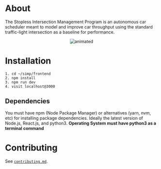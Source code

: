 
# About

The Stopless Intersection Management Program is an autonomous car scheduler meant to model and improve car throughput using the standard traffic-light intersection as a baseline for performance. 

<p align="center">
  <img src="https://media.giphy.com/media/Zn0aI4OkRVnV5m5mOI/giphy.gif" alt="animated" />
</p>

# Installation
```
1. cd ~/simp/frontend
2. npm install
3. npm run dev
4. visit localhost@3000
```
## Dependencies
You must have npm (Node Package Manager) or alternatives (yarn, nvm, etc) for installing package dependencies. Ideally the latest version of Node.js, React.js, and python3.
**Operating System must have python3 as a terminal command**

# Contributing

See [`contributing.md`](./contributing.md).
